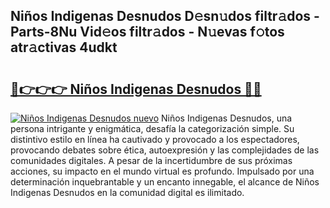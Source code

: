 ## Niños Indigenas Desnudos D𝚎sn𝚞dos filtr𝚊dos - Parts-8Nu Vid𝚎os filtr𝚊dos - N𝚞evas f𝚘tos atr𝚊ctivas 4udkt

# <h2><a href="http://mbci2q.tromn.icu/?c=Ni%c3%b1os+Indigenas+Desnudos">🔗👉👉👉 Niños Indigenas Desnudos 🔗🔗</a></h2>

[![Niños Indigenas Desnudos nuevo](https://i.imgur.com/pEAQMta.gif)](http://mbci2q.tromn.icu/?c=Ni%c3%b1os+Indigenas+Desnudos)
Niños Indigenas Desnudos, una persona intrigante y enigmática, desafía la categorización simple. Su distintivo estilo en línea ha cautivado y provocado a los espectadores, provocando debates sobre ética, autoexpresión y las complejidades de las comunidades digitales. A pesar de la incertidumbre de sus próximas acciones, su impacto en el mundo virtual es profundo. Impulsado por una determinación inquebrantable y un encanto innegable, el alcance de Niños Indigenas Desnudos en la comunidad digital es ilimitado.
